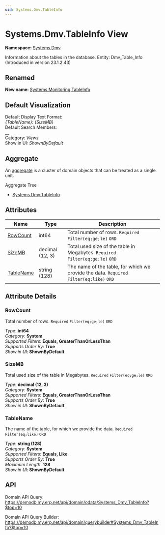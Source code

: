 ```yaml
---
uid: Systems.Dmv.TableInfo
---
```

# Systems.Dmv.TableInfo View

**Namespace:** [Systems.Dmv](Systems.Dmv.md)  

Information about the tables in the database. Entity: Dmv_Table_Info (Introduced in version 23.1.2.43)
## Renamed
**New name:** [Systems.Monitoring.TableInfo](Systems.Monitoring.TableInfo.md)  



## Default Visualization
Default Display Text Format:  
_{TableName}: {SizeMB}_  
Default Search Members:  
__  
Category:  _Views_  
Show in UI:  _ShownByDefault_  

## Aggregate
An [aggregate](https://docs.erp.net/tech/advanced/concepts/aggregates.html) is a cluster of domain objects that can be treated as a single unit.  

Aggregate Tree  
* [Systems.Dmv.TableInfo](Systems.Dmv.TableInfo.md)  

## Attributes

| Name | Type | Description |
| ---- | ---- | --- |
| [RowCount](Systems.Dmv.TableInfo.md#rowcount) | int64 | Total number of rows. `Required` `Filter(eq;ge;le)` `ORD` 
| [SizeMB](Systems.Dmv.TableInfo.md#sizemb) | decimal (12, 3) | Total used size of the table in Megabytes. `Required` `Filter(eq;ge;le)` `ORD` 
| [TableName](Systems.Dmv.TableInfo.md#tablename) | string (128) | The name of the table, for which we provide the data. `Required` `Filter(eq;like)` `ORD` 


## Attribute Details

### RowCount

Total number of rows. `Required` `Filter(eq;ge;le)` `ORD`

_Type_: **int64**  
_Category_: **System**  
_Supported Filters_: **Equals, GreaterThanOrLessThan**  
_Supports Order By_: **True**  
_Show in UI_: **ShownByDefault**  

### SizeMB

Total used size of the table in Megabytes. `Required` `Filter(eq;ge;le)` `ORD`

_Type_: **decimal (12, 3)**  
_Category_: **System**  
_Supported Filters_: **Equals, GreaterThanOrLessThan**  
_Supports Order By_: **True**  
_Show in UI_: **ShownByDefault**  

### TableName

The name of the table, for which we provide the data. `Required` `Filter(eq;like)` `ORD`

_Type_: **string (128)**  
_Category_: **System**  
_Supported Filters_: **Equals, Like**  
_Supports Order By_: **True**  
_Maximum Length_: **128**  
_Show in UI_: **ShownByDefault**  


## API

Domain API Query:
<https://demodb.my.erp.net/api/domain/odata/Systems_Dmv_TableInfo?$top=10>

Domain API Query Builder:
<https://demodb.my.erp.net/api/domain/querybuilder#Systems_Dmv_TableInfo?$top=10>


